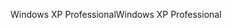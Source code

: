 <span data-ttu-id="e6ec0-101">Windows XP Professional</span><span class="sxs-lookup"><span data-stu-id="e6ec0-101">Windows XP Professional</span></span>